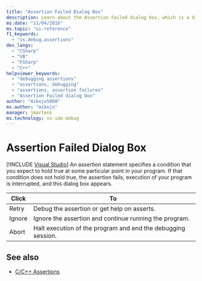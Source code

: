 ```yaml
---
title: "Assertion Failed Dialog Box"
description: Learn about the Assertion Failed dialog box, which is a dialog box that you might encounter in the debugging user interface of Visual Studio.
ms.date: "11/04/2016"
ms.topic: "ui-reference"
f1_keywords:
  - "vs.debug.assertions"
dev_langs:
  - "CSharp"
  - "VB"
  - "FSharp"
  - "C++"
helpviewer_keywords:
  - "debugging assertions"
  - "assertions, debugging"
  - "assertions, assertion failures"
  - "Assertion Failed dialog box"
author: "mikejo5000"
ms.author: "mikejo"
manager: jmartens
ms.technology: vs-ide-debug
---
```

# Assertion Failed Dialog Box

 [!INCLUDE [Visual Studio](~/includes/applies-to-version/vs-windows-only.md)]
An assertion statement specifies a condition that you expect to hold true at some particular point in your program. If that condition does not hold true, the assertion fails, execution of your program is interrupted, and this dialog box appears.

|Click|To|
|-----------|--------|
|Retry|Debug the assertion or get help on asserts.|
|Ignore|Ignore the assertion and continue running the program.|
|Abort|Halt execution of the program and end the debugging session.|

## See also

- [C/C++ Assertions](../debugger/c-cpp-assertions.md)